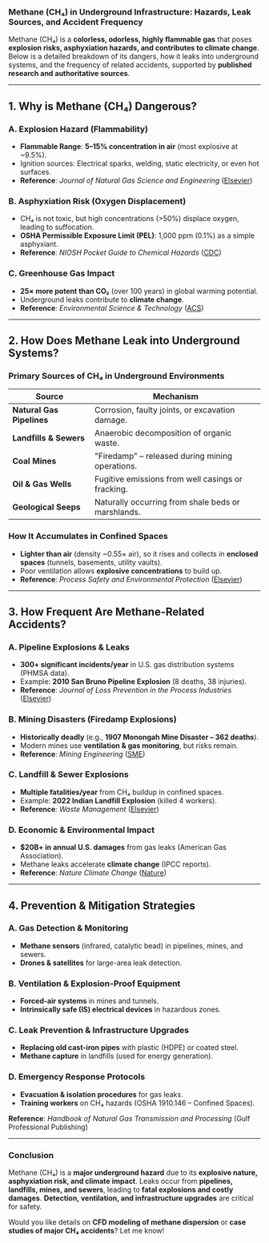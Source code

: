 ### **Methane (CH₄) in Underground Infrastructure: Hazards, Leak Sources, and Accident Frequency**  

Methane (CH₄) is a **colorless, odorless, highly flammable gas** that poses **explosion risks, asphyxiation hazards, and contributes to climate change**. Below is a detailed breakdown of its dangers, how it leaks into underground systems, and the frequency of related accidents, supported by **published research and authoritative sources**.  

---

## **1. Why is Methane (CH₄) Dangerous?**  
### **A. Explosion Hazard (Flammability)**  
- **Flammable Range**: **5–15% concentration in air** (most explosive at ~9.5%).  
- Ignition sources: Electrical sparks, welding, static electricity, or even hot surfaces.  
- **Reference**: *Journal of Natural Gas Science and Engineering* ([Elsevier](https://www.sciencedirect.com/journal/journal-of-natural-gas-science-and-engineering))  

### **B. Asphyxiation Risk (Oxygen Displacement)**  
- CH₄ is not toxic, but high concentrations (>50%) displace oxygen, leading to suffocation.  
- **OSHA Permissible Exposure Limit (PEL)**: 1,000 ppm (0.1%) as a simple asphyxiant.  
- **Reference**: *NIOSH Pocket Guide to Chemical Hazards* ([CDC](https://www.cdc.gov/niosh/npg/))  

### **C. Greenhouse Gas Impact**  
- **25× more potent than CO₂** (over 100 years) in global warming potential.  
- Underground leaks contribute to **climate change**.  
- **Reference**: *Environmental Science & Technology* ([ACS](https://pubs.acs.org/journal/esthag))  

---

## **2. How Does Methane Leak into Underground Systems?**  
### **Primary Sources of CH₄ in Underground Environments**  
| Source | Mechanism |  
|--------|-----------|  
| **Natural Gas Pipelines** | Corrosion, faulty joints, or excavation damage. |  
| **Landfills & Sewers** | Anaerobic decomposition of organic waste. |  
| **Coal Mines** | "Firedamp" – released during mining operations. |  
| **Oil & Gas Wells** | Fugitive emissions from well casings or fracking. |  
| **Geological Seeps** | Naturally occurring from shale beds or marshlands. |  

### **How It Accumulates in Confined Spaces**  
- **Lighter than air** (density ~0.55× air), so it rises and collects in **enclosed spaces** (tunnels, basements, utility vaults).  
- Poor ventilation allows **explosive concentrations** to build up.  
- **Reference**: *Process Safety and Environmental Protection* ([Elsevier](https://www.sciencedirect.com/journal/process-safety-and-environmental-protection))  

---

## **3. How Frequent Are Methane-Related Accidents?**  
### **A. Pipeline Explosions & Leaks**  
- **300+ significant incidents/year** in U.S. gas distribution systems (PHMSA data).  
- Example: **2010 San Bruno Pipeline Explosion** (8 deaths, 38 injuries).  
- **Reference**: *Journal of Loss Prevention in the Process Industries* ([Elsevier](https://www.sciencedirect.com/journal/journal-of-loss-prevention-in-the-process-industries))  

### **B. Mining Disasters (Firedamp Explosions)**  
- **Historically deadly** (e.g., **1907 Monongah Mine Disaster – 362 deaths**).  
- Modern mines use **ventilation & gas monitoring**, but risks remain.  
- **Reference**: *Mining Engineering* ([SME](https://www.smenet.org/))  

### **C. Landfill & Sewer Explosions**  
- **Multiple fatalities/year** from CH₄ buildup in confined spaces.  
- Example: **2022 Indian Landfill Explosion** (killed 4 workers).  
- **Reference**: *Waste Management* ([Elsevier](https://www.sciencedirect.com/journal/waste-management))  

### **D. Economic & Environmental Impact**  
- **$20B+ in annual U.S. damages** from gas leaks (American Gas Association).  
- Methane leaks accelerate **climate change** (IPCC reports).  
- **Reference**: *Nature Climate Change* ([Nature](https://www.nature.com/nclimate/))  

---

## **4. Prevention & Mitigation Strategies**  
### **A. Gas Detection & Monitoring**  
- **Methane sensors** (infrared, catalytic bead) in pipelines, mines, and sewers.  
- **Drones & satellites** for large-area leak detection.  

### **B. Ventilation & Explosion-Proof Equipment**  
- **Forced-air systems** in mines and tunnels.  
- **Intrinsically safe (IS) electrical devices** in hazardous zones.  

### **C. Leak Prevention & Infrastructure Upgrades**  
- **Replacing old cast-iron pipes** with plastic (HDPE) or coated steel.  
- **Methane capture** in landfills (used for energy generation).  

### **D. Emergency Response Protocols**  
- **Evacuation & isolation procedures** for gas leaks.  
- **Training workers** on CH₄ hazards (OSHA 1910.146 – Confined Spaces).  

**Reference**: *Handbook of Natural Gas Transmission and Processing* (Gulf Professional Publishing)  

---

### **Conclusion**  
Methane (CH₄) is a **major underground hazard** due to its **explosive nature, asphyxiation risk, and climate impact**. Leaks occur from **pipelines, landfills, mines, and sewers**, leading to **fatal explosions and costly damages**. **Detection, ventilation, and infrastructure upgrades** are critical for safety.  

Would you like details on **CFD modeling of methane dispersion** or **case studies of major CH₄ accidents**? Let me know!